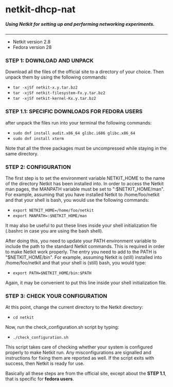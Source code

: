 
# netkit-dhcp-nat

##### Using Netkit for setting up and performing networking experiments.

------------

- Netkit version 2.8
- Fedora version 28

### STEP 1: DOWNLOAD AND UNPACK 

Download all the files of the official site to a directory of your choice. Then 
unpack them by using the following commands:

 - `tar -xjSf netkit-x.y.tar.bz2`
 - `tar -xjSf netkit-filesystem-Fx.y.tar.bz2` 
 - `tar -xjSf netkit-kernel-Kx.y.tar.bz2`

### STEP 1.1: SPECIFIC DOWNLOADS FOR **FEDORA USERS** 

after unpack the files run into your terminal the following commands:

- `sudo dnf install audit.x86_64 glibc.i686 glibc.x86_64`
- `sudo dnf install xterm`
  
Note that all the three packages must be uncompressed while staying in the same
directory.

### STEP 2: CONFIGURATION 

The first step is to set the environment variable NETKIT_HOME to the name of the
directory Netkit has been installed into. In order to access the Netkit man pages,
the MANPATH variable must be set to ":$NETKIT_HOME/man". For example, assuming 
that you have installed Netkit to /home/foo/netkit and that your shell is bash,
you would use the following commands:

-  `export NETKIT_HOME=/home/foo/netkit`
-  `export MANPATH=:$NETKIT_HOME/man`
  
It may also be useful to put these lines inside your shell initialization file
(.bashrc in case you are using the bash shell). 

After doing this, you need to update your PATH environment variable to include
the path to the standard Netkit commands. This is required in order to make
Netkit work properly. The entry you need to add to the PATH is
"$NETKIT_HOME/bin". For example, assuming Netkit is (still) installed into
/home/foo/netkit and that your shell is (still) bash, you would type:

-  `export PATH=$NETKIT_HOME/bin:$PATH`

Again, it may be convenient to put this line inside your shell initialization
file.

### STEP 3: CHECK YOUR CONFIGURATION 

At this point, change the current directory to the Netkit directory:

-  `cd netkit`

Now, run the check_configuration.sh script by typing:

-  `./check_configuration.sh`

This script takes care of checking whether your system is configured properly to
make Netkit run. Any misconfigurations are signalled and instructions for fixing
them are reported as well. If the script exits with success, then Netkit is
ready for use.

Basically all these steps are from the official site, except about the __STEP 1.1__,
that is specific for **fedora users**.


